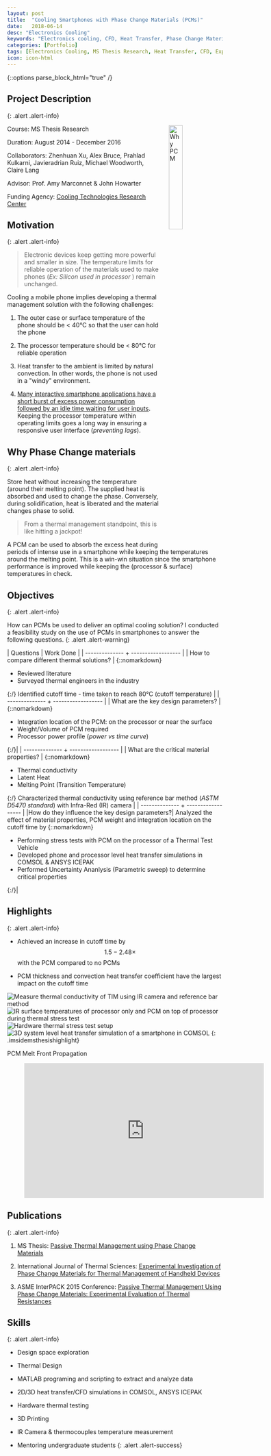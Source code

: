 ```yaml
---
layout: post
title:  "Cooling Smartphones with Phase Change Materials (PCMs)"
date:   2018-06-14
desc: "Electronics Cooling"
keywords: "Electronics cooling, CFD, Heat Transfer, Phase Change Materials,Thermal stress test, COMSOL, Simulation"
categories: [Portfolio]
tags: [Electronics Cooling, MS Thesis Research, Heat Transfer, CFD, Experiments, Grad School]
icon: icon-html
---
```

{::options parse_block_html="true" /}

## Project Description
{: .alert .alert-info}

<div class="panel-body">

<img src="/static/assets/img/blog/msthesis/intro_pcm.jpg" alt="Why PCM" style="float:right;width:25%; margin-left: 20px;">

Course: MS Thesis Research  

Duration: August 2014 - December 2016

Collaborators: Zhenhuan Xu, Alex Bruce, Prahlad Kulkarni, Javieradrian Ruiz, Michael Woodworth, Claire Lang  

Advisor: Prof. Amy Marconnet & John Howarter  

Funding Agency: [Cooling Technologies Research Center](https://engineering.purdue.edu/CTRC)  



</div>


## Motivation
{: .alert .alert-info}


> Electronic devices keep getting more powerful and smaller in size. The temperature limits for reliable operation of the materials used to make phones (*Ex: Silicon used in processor* ) remain unchanged.

Cooling a mobile phone implies developing a thermal management solution with the following challenges:

1. The outer case or surface temperature of the phone should be < 40°C so that the user can hold the phone  

2. The processor temperature should be < 80°C for reliable operation

3. Heat transfer to the ambient is limited by natural convection. In other words, the phone is not used in a "windy" environment.

4. [Many interactive smartphone applications have a short burst of excess power consumption followed by an idle time waiting for user inputs](https://www.scientificamerican.com/article/computational-sprinting/). Keeping the processor temperature within operating limits goes a long way in ensuring a responsive user interface (*preventing lags*).

## Why Phase Change materials
{: .alert .alert-info}

 Store heat without increasing the temperature (around their melting point). The supplied heat is absorbed and used to change the phase. Conversely, during solidification, heat is liberated and the material changes phase to solid.  

>From a thermal management standpoint, this is like hitting a jackpot!

A PCM can be used to absorb the excess heat during periods of intense use in a smartphone while keeping the temperatures around the melting point. This is a win-win situation since the smartphone performance is improved while keeping the (processor & surface) temperatures in check.


## Objectives
{: .alert .alert-info}


How can PCMs be used to deliver an optimal cooling solution?
I conducted a feasibility study on the use of PCMs in smartphones to answer the following questions.
{: .alert .alert-warning}

<style type="text/css">
table{
    border-collapse: collapse;
    border:2px solid black;  
}

</style>

| Questions      | Work Done         |
| -------------- + ------------------ |
| How to compare different thermal solutions?         |   {::nomarkdown}<ul><li> Reviewed literature </li><li> Surveyed thermal engineers in the industry</li></ul>{:/} Identified cutoff time - time taken to reach 80°C (cutoff temperature) |
| -------------- + ------------------ |
|   What are the key design parameters?         |    {::nomarkdown}<ul><li>Integration location of the PCM: on the processor or near the surface </li><li>Weight/Volume of PCM required </li><li>Processor power profile (*power vs time curve*) </li></ul>{:/}|
| -------------- + ------------------ |
|  What are the critical material properties?         |    {::nomarkdown}<ul><li> Thermal conductivity </li><li> Latent Heat </li>     <li> Melting Point (Transition Temperature) </li></ul>{:/} Characterized thermal conductivity using reference bar method (*ASTM D5470 standard*) with Infra-Red (IR) camera       |
| -------------- + ------------------ |
|How do they influence the key design parameters?| Analyzed the effect of material properties, PCM weight and integration location on the cutoff time by       {::nomarkdown} <ul><li> Performing stress tests with PCM on the processor of a Thermal Test Vehicle   </li><li> Developed phone and processor level heat transfer simulations in COMSOL & ANSYS ICEPAK </li> <li> Performed Uncertainty Ananlysis (Parametric sweep) to determine critical properties </li> </ul> {:/}|

## Highlights
{: .alert .alert-info}


* Achieved an increase in cutoff time by $$ 1.5 - 2.48 \times $$ with the PCM compared to no PCMs

* PCM thickness and convection heat transfer coefficient have the largest impact on the cutoff time

<style>
 .imsidemsthesishighlight>img {
    width:22%;
    padding:0 5px;
  }
</style>

![Measure thermal conductivity of TIM using IR camera and reference bar method](/static/assets/img/blog/msthesis/cross_plane_rig_temp_map.jpg "Measure thermal conductivity of TIM using IR camera and reference bar method")
![IR surface temperatures of processor only and PCM on top of processor during thermal stress test](/static/assets/img/blog/msthesis/ir_surface_temps.jpg "IR surface temperatures of processor only and PCM on top of processor during thermal stress test")
![Hardware thermal stress test setup](/static/assets/img/blog/msthesis/sbc_setup_image.jpg "Hardware thermal stress test setup")
![3D system level heat transfer simulation of a smartphone in COMSOL ](/static/assets/img/blog/msthesis/simphone.jpg "3D system level heat transfer simulation of a smartphone in COMSOL")
{: .imsidemsthesishighlight}

PCM Melt Front Propagation

<!-- blank line -->
<figure class="video_container">
  <iframe width="560" height="315" src="https://www.youtube.com/embed/K4colRpZPqg?rel=0" frameborder="0" allow="autoplay; encrypted-media" allowfullscreen></iframe>
</figure>
<!-- blank line -->


## Publications
{: .alert .alert-info}

1. MS Thesis: [Passive Thermal Management using Phase Change Materials](https://search.proquest.com/docview/1881313041)

2. International Journal of Thermal Sciences: [Experimental Investigation of Phase Change Materials for Thermal Management of Handheld Devices](https://doi.org/10.1016/j.ijthermalsci.2018.03.012)

3. ASME InterPACK 2015 Conference: [Passive Thermal Management Using Phase Change Materials: Experimental Evaluation of Thermal Resistances](https://github.com/yashg1/yashg1.github.io/blob/43c78338d9abaad9278c5321e61bdf1b698ba4e0/resources/msthesis_ref/ASME_InterPack.pdf)



## Skills
{: .alert .alert-info}

* Design space exploration

* Thermal Design

* MATLAB programing and scripting to extract and analyze data

* 2D/3D heat transfer/CFD simulations in COMSOL, ANSYS ICEPAK

* Hardware thermal testing

* 3D Printing

* IR Camera & thermocouples temperature measurement

* Mentoring undergraduate students
{: .alert .alert-success}
